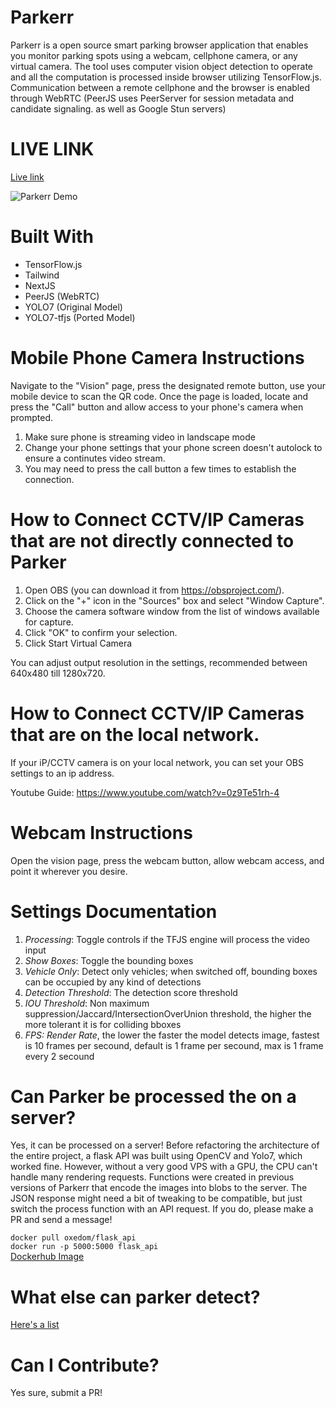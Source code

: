 
# Parkerr 
Parkerr is a open source smart parking browser application that enables you monitor parking spots using a webcam, cellphone camera, or any virtual camera. The tool uses computer vision object detection to operate and all the computation is processed inside browser utilizing TensorFlow.js. Communication between a remote cellphone and the browser is enabled through WebRTC (PeerJS uses PeerServer for session metadata and candidate signaling. as well as Google Stun servers)

# LIVE LINK
[Live link](https://www.parkerr.org/)

![Parkerr Demo](https://i.imgur.com/JSEIqFD.png)

# Built With
* TensorFlow.js
* Tailwind
* NextJS
* PeerJS (WebRTC)
* YOLO7 (Original Model)
* YOLO7-tfjs (Ported Model)




# Mobile Phone Camera Instructions
Navigate to the "Vision" page, press the designated remote button, use your mobile device to scan the QR code. Once the page is loaded, locate and press the "Call" button and allow access to your phone's camera when prompted.

1. Make sure phone is streaming video in landscape mode
2. Change your phone settings that your phone screen doesn't autolock to ensure a continutes video stream.
3. You may need to press the call button a few times to establish the connection.

# How to Connect CCTV/IP Cameras that are not directly connected to Parker
1. Open OBS (you can download it from https://obsproject.com/).
2. Click on the "+" icon in the "Sources" box and select "Window Capture".
3. Choose the camera software window from the list of windows available for capture.
4. Click "OK" to confirm your selection.
5. Click Start Virtual Camera

You can adjust output resolution in the settings, recommended between 640x480 till 1280x720.  

# How to Connect CCTV/IP Cameras that are on the local network.
If your iP/CCTV camera is on your local network, you can set your OBS settings to an ip address.

Youtube Guide:
https://www.youtube.com/watch?v=0z9Te51rh-4



# Webcam Instructions
Open the vision page, press the webcam button, allow webcam access, and point it wherever you desire.

# Settings Documentation
1. *Processing*: Toggle controls if the TFJS engine will process the video input
2. *Show Boxes*: Toggle the bounding boxes
3. *Vehicle Only*: Detect only vehicles; when switched off, bounding boxes can be occupied by any kind of detections
4. *Detection Threshold*: The detection score threshold
5. *IOU Threshold*: Non maximum suppression/Jaccard/IntersectionOverUnion threshold, the higher the more tolerant it is for colliding bboxes 
6. *FPS: Render Rate*, the lower the faster the model detects image, fastest is 10 frames per secound, default is 1 frame per secound, max is 1 frame every 2 secound
# Can Parker be processed the on a server? 
 Yes, it can be processed on a server! Before refactoring the architecture of the entire project, a flask API was built using OpenCV and Yolo7, which worked fine. However, without a very good VPS with a GPU, the CPU can't handle many rendering requests. Functions were created in previous versions of Parkerr that encode the images into blobs to the server. The JSON response might need a bit of tweaking to be compatible, but just switch the process function with an API request. If you do, please make a PR and send a message!

`docker pull oxedom/flask_api` <br/>
`docker run -p 5000:5000 flask_api` <br/>
[Dockerhub Image](https://hub.docker.com/repository/docker/oxedom/flask_api/) <br/>


# What else can parker detect?
[Here's a list](https://github.com/oxedom/parker/blob/main/client/libs/labels.json)

# Can I Contribute?
Yes sure, submit a PR!
